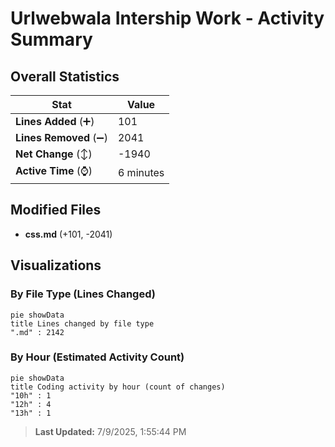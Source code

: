 # Urlwebwala Intership Work - Activity Summary 

## Overall Statistics

| Stat                   | Value                                                             |
| ---------------------- | ----------------------------------------------------------------- |
| **Lines Added** (➕)   | 101                                          |
| **Lines Removed** (➖) | 2041                                        |
| **Net Change** (↕)    | -1940                |
| **Active Time** (⌚)   | 6 minutes |


## Modified Files
- **css.md** (+101, -2041)

## Visualizations

### By File Type (Lines Changed)

```mermaid
pie showData
title Lines changed by file type
".md" : 2142
```

### By Hour (Estimated Activity Count)

```mermaid
pie showData
title Coding activity by hour (count of changes)
"10h" : 1
"12h" : 4
"13h" : 1
```


> **Last Updated:** 7/9/2025, 1:55:44 PM